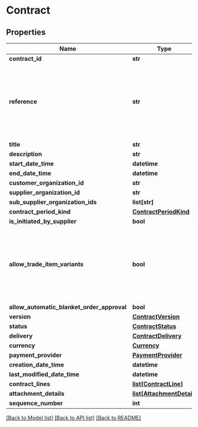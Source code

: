 # Contract

## Properties
Name | Type | Description | Notes
------------ | ------------- | ------------- | -------------
**contract_id** | **str** |  | 
**reference** | **str** | The reference of a contract remains the same between the different versions. | 
**title** | **str** |  | 
**description** | **str** |  | [optional] 
**start_date_time** | **datetime** |  | 
**end_date_time** | **datetime** |  | 
**customer_organization_id** | **str** |  | 
**supplier_organization_id** | **str** |  | 
**sub_supplier_organization_ids** | **list[str]** |  | [optional] 
**contract_period_kind** | [**ContractPeriodKind**](ContractPeriodKind.md) |  | 
**is_initiated_by_supplier** | **bool** |  | 
**allow_trade_item_variants** | **bool** | Allow the use of variants from the chosen trade item when creating a blanket order. | 
**allow_automatic_blanket_order_approval** | **bool** |  | 
**version** | [**ContractVersion**](ContractVersion.md) |  | 
**status** | [**ContractStatus**](ContractStatus.md) |  | 
**delivery** | [**ContractDelivery**](ContractDelivery.md) |  | 
**currency** | [**Currency**](Currency.md) |  | 
**payment_provider** | [**PaymentProvider**](PaymentProvider.md) |  | 
**creation_date_time** | **datetime** |  | 
**last_modified_date_time** | **datetime** |  | 
**contract_lines** | [**list[ContractLine]**](ContractLine.md) |  | 
**attachment_details** | [**list[AttachmentDetail]**](AttachmentDetail.md) |  | [optional] 
**sequence_number** | **int** |  | 

[[Back to Model list]](../README.md#documentation-for-models) [[Back to API list]](../README.md#documentation-for-api-endpoints) [[Back to README]](../README.md)

